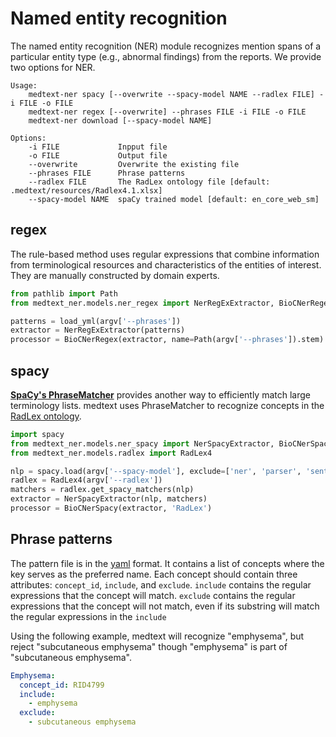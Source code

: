 # Named entity recognition

The named entity recognition (NER) module recognizes mention spans of a
particular entity type (e.g., abnormal findings) from the reports.
We provide two options for NER.

```shell
Usage:
    medtext-ner spacy [--overwrite --spacy-model NAME --radlex FILE] -i FILE -o FILE
    medtext-ner regex [--overwrite] --phrases FILE -i FILE -o FILE
    medtext-ner download [--spacy-model NAME]

Options:
    -i FILE             Inpput file
    -o FILE             Output file
    --overwrite         Overwrite the existing file
    --phrases FILE      Phrase patterns
    --radlex FILE       The RadLex ontology file [default: .medtext/resources/Radlex4.1.xlsx]
    --spacy-model NAME  spaCy trained model [default: en_core_web_sm]
```

## regex

The rule-based method uses regular expressions that combine information from
terminological resources and characteristics of the entities of interest.
They are manually constructed by domain experts.

```python
from pathlib import Path
from medtext_ner.models.ner_regex import NerRegExExtractor, BioCNerRegex, load_yml

patterns = load_yml(argv['--phrases'])
extractor = NerRegExExtractor(patterns)
processor = BioCNerRegex(extractor, name=Path(argv['--phrases']).stem)
```

## spacy

[**SpaCy's PhraseMatcher**](https://spacy.io/api/phrasematcher) provides another
way to efficiently match large terminology lists. medtext uses PhraseMatcher to
recognize concepts in the [RadLex ontology](http://radlex.org/).

```python
import spacy
from medtext_ner.models.ner_spacy import NerSpacyExtractor, BioCNerSpacy
from medtext_ner.models.radlex import RadLex4

nlp = spacy.load(argv['--spacy-model'], exclude=['ner', 'parser', 'senter'])
radlex = RadLex4(argv['--radlex'])
matchers = radlex.get_spacy_matchers(nlp)
extractor = NerSpacyExtractor(nlp, matchers)
processor = BioCNerSpacy(extractor, 'RadLex')
```

## Phrase patterns

The pattern file is in the [yaml](https://yaml.org/) format. It contains a list of concepts where the key serves as the
preferred name. Each concept should contain three attributes: `concept_id`, `include`, and
`exclude`. 
`include` contains the regular expressions that the concept will match.
`exclude` contains the regular expressions that the concept will not match, even if its substring will match the regular
expressions in the `include`

Using the following example, medtext will recognize "emphysema", but reject "subcutaneous emphysema" though "emphysema"
is part of "subcutaneous emphysema".

```yaml
Emphysema:
  concept_id: RID4799
  include:
    - emphysema
  exclude:
    - subcutaneous emphysema
```